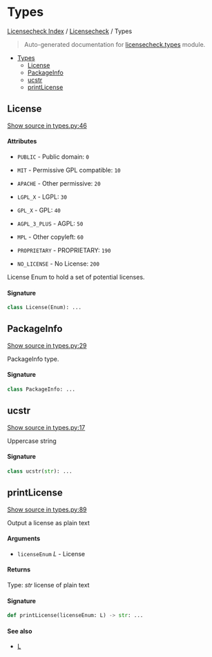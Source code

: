 # Types

[Licensecheck Index](../README.md#licensecheck-index) /
[Licensecheck](./index.md#licensecheck) /
Types

> Auto-generated documentation for [licensecheck.types](../../../licensecheck/types.py) module.

- [Types](#types)
  - [License](#license)
  - [PackageInfo](#packageinfo)
  - [ucstr](#ucstr)
  - [printLicense](#printlicense)

## License

[Show source in types.py:46](../../../licensecheck/types.py#L46)

#### Attributes

- `PUBLIC` - Public domain: `0`

- `MIT` - Permissive GPL compatible: `10`

- `APACHE` - Other permissive: `20`

- `LGPL_X` - LGPL: `30`

- `GPL_X` - GPL: `40`

- `AGPL_3_PLUS` - AGPL: `50`

- `MPL` - Other copyleft: `60`

- `PROPRIETARY` - PROPRIETARY: `190`

- `NO_LICENSE` - No License: `200`


License Enum to hold a set of potential licenses.

#### Signature

```python
class License(Enum): ...
```



## PackageInfo

[Show source in types.py:29](../../../licensecheck/types.py#L29)

PackageInfo type.

#### Signature

```python
class PackageInfo: ...
```



## ucstr

[Show source in types.py:17](../../../licensecheck/types.py#L17)

Uppercase string

#### Signature

```python
class ucstr(str): ...
```



## printLicense

[Show source in types.py:89](../../../licensecheck/types.py#L89)

Output a license as plain text

#### Arguments

- `licenseEnum` *L* - License

#### Returns

Type: *str*
license of plain text

#### Signature

```python
def printLicense(licenseEnum: L) -> str: ...
```

#### See also

- [L](#l)